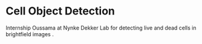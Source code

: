 # Cell Object Detection

Internship Oussama at Nynke Dekker Lab for detecting live and dead cells in brightfield images .
